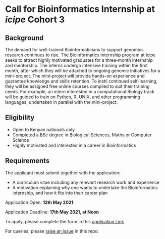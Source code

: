 # Call for Bioinformatics Internship at *icipe* Cohort 3

## Background
The demand for well-trained Bioinformaticians to support genomics research continues to rise. The Bioinformatics internship program at icipe seeks to attract highly motivated graduates for a three-month internship and mentorship. The interns undergo intensive training within the first month, after which they will be attached to ongoing genomic initiatives for a mini-project. The mini-project will provide hands-on experience and guarantee knowledge and skills retention. To instil continued self-learning, they will be assigned free online courses compiled to suit their training needs. For example, an intern interested in a computational Biology track will be guided to train on Python, R, UNIX, and other programming languages, undertaken in parallel with the mini-project.

## Eligibility
- Open to Kenyan nationals only
- Completed a BSc degree in Biological Sciences, Maths or Computer Science
- Highly motivated and interested in a career in Bioinformatics

## Requirements
The applicant must submit together with the application:
- A curriculum vitae including any relevant research work and experience
- A motivation explaining why one wants to undertake the Bioinformatics internship, and how it fits into their career plan

Application Open: **12th May 2021**

Application Deadline: **17th May 2021, at Noon**

To apply, please complete the form in this [application Link](https://redcap.icipe.org/redcap/surveys/?s=LA47CHHJWC)

For queries, please [raise an issue](https://github.com/mbbu/call_for_Bioinfo_internship_cohort3/issues) in this repo. 
